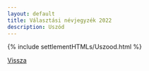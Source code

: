```yaml
---
layout: default
title: Választási névjegyzék 2022
description: Uszód
---
```


{% include settlementHTMLs/Uszood.html %}

[Vissza](../)